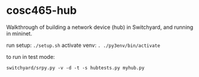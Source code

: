 cosc465-hub
=============

Walkthrough of building a network device (hub) in Switchyard,
and running in mininet.

run setup: `./setup.sh`
activate venv: `. ./py3env/bin/activate`

to run in test mode:

    switchyard/srpy.py -v -d -t -s hubtests.py myhub.py

